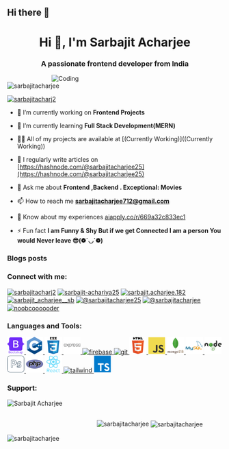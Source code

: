 ## Hi there 👋

<h1 align="center">Hi 👋, I'm Sarbajit Acharjee</h1>
<h3 align="center">A passionate frontend developer from India</h3>
<img align="right" alt="Coding" width="400" src="https://cdn.dribbble.com/users/116207...">
<p align="left"> <img src="https://komarev.com/ghpvc/?username=sarbajitacharjee&label=Profile%20views&color=0e75b6&style=flat" alt="sarbajitacharjee" /> </p>

<p align="left"> <a href="https://twitter.com/sarbajitacharj2" target="blank"><img src="https://img.shields.io/twitter/follow/sarbajitacharj2?logo=twitter&style=for-the-badge" alt="sarbajitacharj2" /></a> </p>

- 🔭 I’m currently working on **Frontend Projects**

- 🌱 I’m currently learning **Full Stack Development(MERN)**

- 👨‍💻 All of my projects are available at [(Currently Working)]((Currently Working))

- 📝 I regularly write articles on [https://hashnode.com/@sarbajitacharjee25](https://hashnode.com/@sarbajitacharjee25)

- 💬 Ask me about **Frontend ,Backend . Exceptional: Movies**

- 📫 How to reach me **sarbajitacharjee712@gmail.com**

- 📄 Know about my experiences [aiapply.co/r/669a32c833ec1](aiapply.co/r/669a32c833ec1)

- ⚡ Fun fact **I am Funny & Shy But if we get Connected I am a person You would Never leave 😎(❁´◡`❁)**

### Blogs posts
<!-- BLOG-POST-LIST:START -->
<!-- BLOG-POST-LIST:END -->

<h3 align="left">Connect with me:</h3>
<p align="left">
<a href="https://twitter.com/sarbajitacharj2" target="blank"><img align="center" src="https://raw.githubusercontent.com/rahuldkjain/github-profile-readme-generator/master/src/images/icons/Social/twitter.svg" alt="sarbajitacharj2" height="30" width="40" /></a>
<a href="https://linkedin.com/in/sarbajit-achariya25" target="blank"><img align="center" src="https://raw.githubusercontent.com/rahuldkjain/github-profile-readme-generator/master/src/images/icons/Social/linked-in-alt.svg" alt="sarbajit-achariya25" height="30" width="40" /></a>
<a href="https://fb.com/sarbajit.acharjee.182" target="blank"><img align="center" src="https://raw.githubusercontent.com/rahuldkjain/github-profile-readme-generator/master/src/images/icons/Social/facebook.svg" alt="sarbajit.acharjee.182" height="30" width="40" /></a>
<a href="https://instagram.com/sarbajit_acharjee__sb" target="blank"><img align="center" src="https://raw.githubusercontent.com/rahuldkjain/github-profile-readme-generator/master/src/images/icons/Social/instagram.svg" alt="sarbajit_acharjee__sb" height="30" width="40" /></a>
<a href="https://hashnode.com/@sarbajitacharjee25" target="blank"><img align="center" src="https://raw.githubusercontent.com/rahuldkjain/github-profile-readme-generator/master/src/images/icons/Social/hashnode.svg" alt="@sarbajitacharjee25" height="30" width="40" /></a>
<a href="https://medium.com/@sarbajitacharjee712" target="blank"><img align="center" src="https://raw.githubusercontent.com/rahuldkjain/github-profile-readme-generator/master/src/images/icons/Social/medium.svg" alt="@sarbajitacharjee" height="30" width="40" /></a>
<a href="https://www.leetcode.com/noobcoooooder" target="blank"><img align="center" src="https://raw.githubusercontent.com/rahuldkjain/github-profile-readme-generator/master/src/images/icons/Social/leet-code.svg" alt="noobcoooooder" height="30" width="40" /></a>
</p>

<h3 align="left">Languages and Tools:</h3>
<p align="left"> <a href="https://getbootstrap.com" target="_blank" rel="noreferrer"> <img src="https://raw.githubusercontent.com/devicons/devicon/master/icons/bootstrap/bootstrap-plain-wordmark.svg" alt="bootstrap" width="40" height="40"/> </a> <a href="https://www.w3schools.com/cpp/" target="_blank" rel="noreferrer"> <img src="https://raw.githubusercontent.com/devicons/devicon/master/icons/cplusplus/cplusplus-original.svg" alt="cplusplus" width="40" height="40"/> </a> <a href="https://www.w3schools.com/css/" target="_blank" rel="noreferrer"> <img src="https://raw.githubusercontent.com/devicons/devicon/master/icons/css3/css3-original-wordmark.svg" alt="css3" width="40" height="40"/> </a> <a href="https://expressjs.com" target="_blank" rel="noreferrer"> <img src="https://raw.githubusercontent.com/devicons/devicon/master/icons/express/express-original-wordmark.svg" alt="express" width="40" height="40"/> </a> <a href="https://firebase.google.com/" target="_blank" rel="noreferrer"> <img src="https://www.vectorlogo.zone/logos/firebase/firebase-icon.svg" alt="firebase" width="40" height="40"/> </a> <a href="https://git-scm.com/" target="_blank" rel="noreferrer"> <img src="https://www.vectorlogo.zone/logos/git-scm/git-scm-icon.svg" alt="git" width="40" height="40"/> </a> <a href="https://www.w3.org/html/" target="_blank" rel="noreferrer"> <img src="https://raw.githubusercontent.com/devicons/devicon/master/icons/html5/html5-original-wordmark.svg" alt="html5" width="40" height="40"/> </a> <a href="https://developer.mozilla.org/en-US/docs/Web/JavaScript" target="_blank" rel="noreferrer"> <img src="https://raw.githubusercontent.com/devicons/devicon/master/icons/javascript/javascript-original.svg" alt="javascript" width="40" height="40"/> </a> <a href="https://www.mongodb.com/" target="_blank" rel="noreferrer"> <img src="https://raw.githubusercontent.com/devicons/devicon/master/icons/mongodb/mongodb-original-wordmark.svg" alt="mongodb" width="40" height="40"/> </a> <a href="https://www.mysql.com/" target="_blank" rel="noreferrer"> <img src="https://raw.githubusercontent.com/devicons/devicon/master/icons/mysql/mysql-original-wordmark.svg" alt="mysql" width="40" height="40"/> </a> <a href="https://nodejs.org" target="_blank" rel="noreferrer"> <img src="https://raw.githubusercontent.com/devicons/devicon/master/icons/nodejs/nodejs-original-wordmark.svg" alt="nodejs" width="40" height="40"/> </a> <a href="https://www.photoshop.com/en" target="_blank" rel="noreferrer"> <img src="https://raw.githubusercontent.com/devicons/devicon/master/icons/photoshop/photoshop-line.svg" alt="photoshop" width="40" height="40"/> </a> <a href="https://www.php.net" target="_blank" rel="noreferrer"> <img src="https://raw.githubusercontent.com/devicons/devicon/master/icons/php/php-original.svg" alt="php" width="40" height="40"/> </a> <a href="https://reactjs.org/" target="_blank" rel="noreferrer"> <img src="https://raw.githubusercontent.com/devicons/devicon/master/icons/react/react-original-wordmark.svg" alt="react" width="40" height="40"/> </a> <a href="https://tailwindcss.com/" target="_blank" rel="noreferrer"> <img src="https://www.vectorlogo.zone/logos/tailwindcss/tailwindcss-icon.svg" alt="tailwind" width="40" height="40"/> </a> <a href="https://www.typescriptlang.org/" target="_blank" rel="noreferrer"> <img src="https://raw.githubusercontent.com/devicons/devicon/master/icons/typescript/typescript-original.svg" alt="typescript" width="40" height="40"/> </a> </p>

<h3 align="left">Support:</h3>
<p><a href="https://www.buymeacoffee.com/Sarbajit Acharjee"> <img align="left" src="https://cdn.buymeacoffee.com/buttons/v2/default-yellow.png" height="50" width="210" alt="Sarbajit Acharjee" /></a></p><br><br>

<p><img align="left" src="https://github-readme-stats.vercel.app/api/top-langs?username=sarbajitacharjee&show_icons=true&locale=en&layout=compact" alt="sarbajitacharjee" /></p>

<p>&nbsp;<img align="center" src="https://github-readme-stats.vercel.app/api?username=sarbajitacharjee&show_icons=true&locale=en" alt="sarbajitacharjee" /></p>

<p><img align="center" src="https://github-readme-streak-stats.herokuapp.com/?user=sarbajitacharjee&" alt="sarbajitacharjee" /></p>
